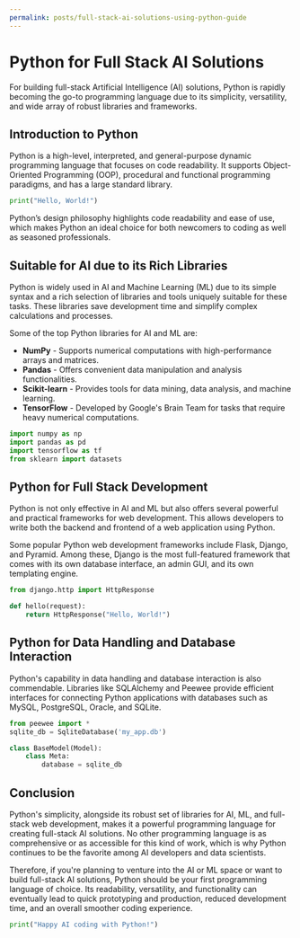 ```yaml
---
permalink: posts/full-stack-ai-solutions-using-python-guide
---
```


# Python for Full Stack AI Solutions

For building full-stack Artificial Intelligence (AI) solutions, Python is rapidly becoming the go-to programming language due to its simplicity, versatility, and wide array of robust libraries and frameworks.

## Introduction to Python

Python is a high-level, interpreted, and general-purpose dynamic programming language that focuses on code readability. It supports Object-Oriented Programming (OOP), procedural and functional programming paradigms, and has a large standard library.

```python
print("Hello, World!")
```

Python’s design philosophy highlights code readability and ease of use, which makes Python an ideal choice for both newcomers to coding as well as seasoned professionals.

## Suitable for AI due to its Rich Libraries

Python is widely used in AI and Machine Learning (ML) due to its simple syntax and a rich selection of libraries and tools uniquely suitable for these tasks. These libraries save development time and simplify complex calculations and processes.

Some of the top Python libraries for AI and ML are:

- **NumPy** - Supports numerical computations with high-performance arrays and matrices.
- **Pandas** - Offers convenient data manipulation and analysis functionalities.
- **Scikit-learn** - Provides tools for data mining, data analysis, and machine learning.
- **TensorFlow** - Developed by Google's Brain Team for tasks that require heavy numerical computations.

```python
import numpy as np
import pandas as pd
import tensorflow as tf
from sklearn import datasets
```

## Python for Full Stack Development

Python is not only effective in AI and ML but also offers several powerful and practical frameworks for web development. This allows developers to write both the backend and frontend of a web application using Python.

Some popular Python web development frameworks include Flask, Django, and Pyramid. Among these, Django is the most full-featured framework that comes with its own database interface, an admin GUI, and its own templating engine.

```python
from django.http import HttpResponse

def hello(request):
    return HttpResponse("Hello, World!")
```

## Python for Data Handling and Database Interaction

Python's capability in data handling and database interaction is also commendable. Libraries like SQLAlchemy and Peewee provide efficient interfaces for connecting Python applications with databases such as MySQL, PostgreSQL, Oracle, and SQLite.

```python
from peewee import *
sqlite_db = SqliteDatabase('my_app.db')

class BaseModel(Model):
    class Meta:
        database = sqlite_db
```

## Conclusion

Python's simplicity, alongside its robust set of libraries for AI, ML, and full-stack web development, makes it a powerful programming language for creating full-stack AI solutions. No other programming language is as comprehensive or as accessible for this kind of work, which is why Python continues to be the favorite among AI developers and data scientists.

Therefore, if you're planning to venture into the AI or ML space or want to build full-stack AI solutions, Python should be your first programming language of choice. Its readability, versatility, and functionality can eventually lead to quick prototyping and production, reduced development time, and an overall smoother coding experience.

```python
print("Happy AI coding with Python!")
```
